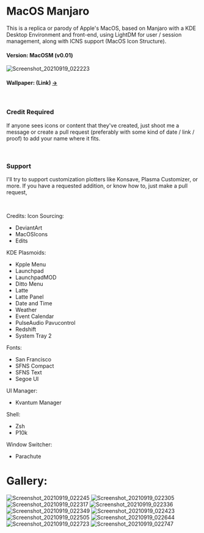 # **MacOS Manjaro**
This is a replica or parody of Apple's MacOS, based on Manjaro with a KDE Desktop Environment and front-end, using LightDM for user / session management, along with ICNS support (MacOS Icon Structure).
#### **Version**: **MacOSM (v0.01)**
![Screenshot_20210919_022223](https://user-images.githubusercontent.com/36416420/133917895-2f30e6d4-a4c2-44f3-bb45-7e8213ba2257.png)
#### **Wallpaper**: (Link) [->](https://user-images.githubusercontent.com/36416420/133918052-078a9337-b68e-4ea8-911e-50378becb9a2.jpg)


<br>

### **Credit Required**
If anyone sees icons or content that they've created, just shoot me a message or create a pull request (preferably with some kind of date / link / proof) to add your name where it fits.

<br>

### **Support**
I'll try to support customization plotters like Konsave, Plasma Customizer, or more. If you have a requested addition, or know how to, just make a pull request,

<br>

Credits:
Icon Sourcing: 
- DeviantArt
- MacOSIcons
- Edits

KDE Plasmoids:
- Kpple Menu
- Launchpad
- LaunchpadMOD
- Ditto Menu
- Latte
- Latte Panel
- Date and Time
- Weather
- Event Calendar
- PulseAudio Pavucontrol
- Redshift
- System Tray 2

Fonts:
- San Francisco
- SFNS Compact
- SFNS Text
- Segoe UI

UI Manager:
- Kvantum Manager

Shell:
- Zsh
- P10k

Window Switcher:
- Parachute

# Gallery:

![Screenshot_20210919_022245](https://user-images.githubusercontent.com/36416420/133917930-4f535dea-b722-44d3-95c4-d08f8138b702.png)
![Screenshot_20210919_022305](https://user-images.githubusercontent.com/36416420/133917933-14fb156a-d650-42be-bb41-f2adc856152b.png)
![Screenshot_20210919_022317](https://user-images.githubusercontent.com/36416420/133917936-1c22716a-6433-4aa6-bfe5-623976d903e6.png)
![Screenshot_20210919_022336](https://user-images.githubusercontent.com/36416420/133917941-e0d2cfe1-4d4d-4632-aae2-44a317e5dc11.png)
![Screenshot_20210919_022349](https://user-images.githubusercontent.com/36416420/133917944-d2d31229-8ff0-4902-b069-254bac20682f.png)
![Screenshot_20210919_022423](https://user-images.githubusercontent.com/36416420/133917947-5a58601c-5046-4651-9d6d-44d9901f1e2e.png)
![Screenshot_20210919_022505](https://user-images.githubusercontent.com/36416420/133917977-85d28f28-e013-4800-9abf-0c180d0664ef.png)
![Screenshot_20210919_022644](https://user-images.githubusercontent.com/36416420/133917957-44ac2c9d-b0dc-46ca-8575-4638f14b254a.png)
![Screenshot_20210919_022723](https://user-images.githubusercontent.com/36416420/133917982-9a606ca5-4788-4825-abaf-bd00d622048c.png)
![Screenshot_20210919_022747](https://user-images.githubusercontent.com/36416420/133917984-42ddf7f7-8391-4f99-bb3e-23cbd581a908.png)

